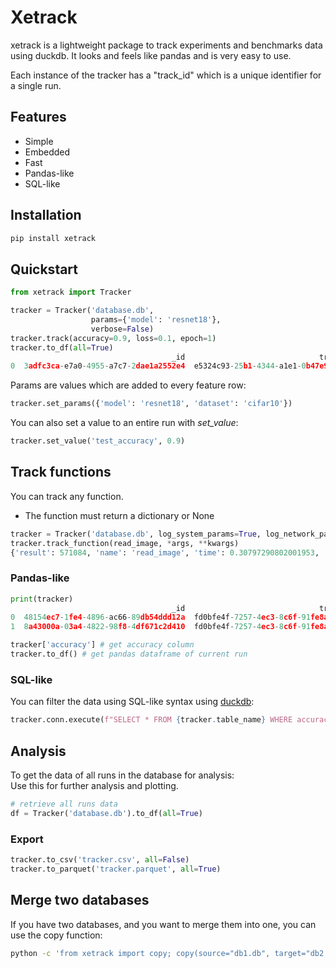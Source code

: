 # Xetrack
xetrack is a lightweight package to track experiments and benchmarks data using duckdb.
It looks and feels like pandas and is very easy to use.   

Each instance of the tracker has a "track_id" which is a unique identifier for a single run.

## Features
* Simple
* Embedded 
* Fast
* Pandas-like
* SQL-like

## Installation
```bash
pip install xetrack
```

## Quickstart

```python
from xetrack import Tracker

tracker = Tracker('database.db', 
                  params={'model': 'resnet18'}, 
                  verbose=False)
tracker.track(accuracy=0.9, loss=0.1, epoch=1)
tracker.to_df(all=True)
                                    _id                              track_id                 date     model  loss  epoch  accuracy
0  3adfc3ca-e7a0-4955-a7c7-2dae1a2552e4  e5324c93-25b1-4344-a1e1-0b47e95761aa  16-08-2023 00:43:38  resnet18   0.1      1       0.9

```
Params are values which are added to every feature row:

```python
tracker.set_params({'model': 'resnet18', 'dataset': 'cifar10'})
```

You can also set a value to an entire run with *set_value*:

```python
tracker.set_value('test_accuracy', 0.9)
```
## Track functions
You can track any function.
* The function must return a dictionary or None
```python
tracker = Tracker('database.db', log_system_params=True, log_network_params=True, measurement_interval=0.1)
tracker.track_function(read_image, *args, **kwargs)
{'result': 571084, 'name': 'read_image', 'time': 0.30797290802001953, 'error': '', 'disk_percent': 0.6, 'p_memory_percent': 0.496507, 'cpu': 0.0, 'memory_percent': 32.874608, 'bytes_sent': 0.0078125, 'bytes_recv': 0.583984375}
```


### Pandas-like
```python
print(tracker)
                                    _id                              track_id                 date    b    a  accuracy
0  48154ec7-1fe4-4896-ac66-89db54ddd12a  fd0bfe4f-7257-4ec3-8c6f-91fe8ae67d20  16-08-2023 00:21:46  2.0  1.0       NaN
1  8a43000a-03a4-4822-98f8-4df671c2d410  fd0bfe4f-7257-4ec3-8c6f-91fe8ae67d20  16-08-2023 00:24:21  NaN  NaN       1.0

tracker['accuracy'] # get accuracy column
tracker.to_df() # get pandas dataframe of current run

```

### SQL-like
You can filter the data using SQL-like syntax using [duckdb](https://duckdb.org/docs):
```python
tracker.conn.execute(f"SELECT * FROM {tracker.table_name} WHERE accuracy > 0.8").fetchall()
```

## Analysis
To get the data of all runs in the database for analysis:   
Use this for further analysis and plotting.

```python
# retrieve all runs data
df = Tracker('database.db').to_df(all=True) 
```
### Export
```python
tracker.to_csv('tracker.csv', all=False)
tracker.to_parquet('tracker.parquet', all=True)
```
## Merge two databases
If you have two databases, and you want to merge them into one, you can use the copy function:
```bash
python -c 'from xetrack import copy; copy(source="db1.db", target="db2.db")'
```